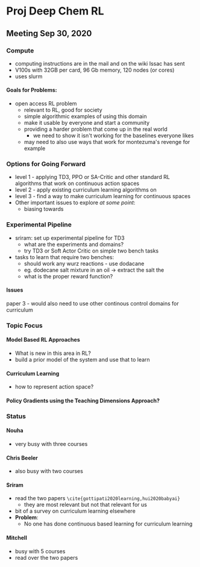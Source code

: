 # Proj Deep Chem RL
## Meeting Sep 30, 2020
### Compute
- computing instructions are in the mail and on the wiki Issac has sent
- V100s with 32GB per card, 96 Gb memory, 120 nodes (or cores)
- uses slurm

#### Goals for Problems: 
- open access RL problem
    - relevant to RL, good for society
    - simple algorithmic examples of using this domain
    - make it usable by everyone and start a community
    - providing a harder problem that come up in the real world
        - we need to show it isn't working for the baselines everyone likes
    - may need to also use ways that work for montezuma's revenge for example 

### Options for Going Forward
- level 1 - applying TD3, PPO or SA-Critic and other standard RL algorithms that work on continuous action spaces
- level 2  - apply existing curriculum learning algorithms on 
- level 3 - find a way to make curriculum learning for continuous spaces
- Other important issues to explore *at some point*:
    - biasing towards 


### Experimental Pipeline
- sriram: set up experimental pipeline for TD3
    - what are the experiments and domains?
    - try TD3 or Soft Actor Critic on simple two bench tasks
- tasks to learn that require two benches:
    - should work any wurz reactions - use dodacane
    - eg. dodecane salt mixture in an oil -> extract the salt the
    - what is the proper reward function? 

#### Issues
paper 3 - would also need to use other continous control domains for curriculum

### Topic Focus
#### Model Based RL Approaches
- What is new in this area in RL?
- build a prior model of the system and use that to learn
#### Curriculum Learning
- how to represent action space?

#### Policy Gradients using the Teaching Dimensions Approach?

### Status
#### Nouha
- very busy with three courses

#### Chris Beeler
- also busy with two courses

#### Sriram
- read the two papers `\cite{gottipati2020learning,hui2020babyai}`
    - they are most relevant but not that relevant for us 
- bit of a survey on curriculum learning elsewhere
- **Problem**:
    - No one has done continuous based learning for curriculum learning

#### Mitchell
- busy with 5 courses
- read over the two papers
